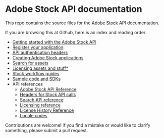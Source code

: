 # Adobe Stock API documentation
This repo contains the source files for the [Adobe Stock](https://stock.adobe.com) API documentation.

If you are browsing this at Github, here is an index and reading order:

* [Getting started with the Adobe Stock API](01-getting-started.md)
* [Register your application](02-register-app.md)
* [API authentication headers](03-api-authentication.md)
* [Creating Adobe Stock applications](04-creating-apps.md)
* [Search for assets](05-search-for-assets.md)
* [Licensing assets and stuff*](06-licensing-assets.md)
* [Stock workflow guides](07-workflow-guides.md)
* [Sample code and SDKs](08-sample-code-sdks.md)
* API references
  + [Adobe Stock API Reference](api/09-api-summary.md)
  + [Headers for Stock API calls](api/10-headers-for-api-calls.md)
  + [Search API reference](api/11-search-reference.md)
  + [Licensing reference](api/12-licensing-reference.md)
  + [License History Reference](api/13-license-history.md)
  + [Locale codes](api/14-locale-codes.md)

Contributions are welcome! If you find a mistake or would like to clarify something, please submit a pull request.
